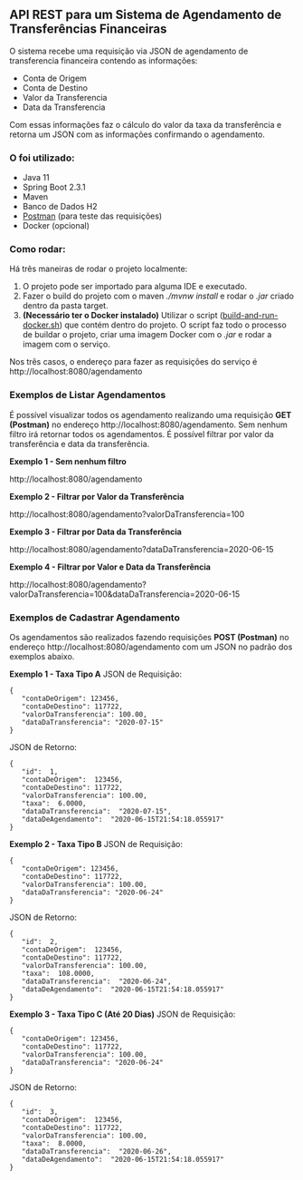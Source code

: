 ## API REST para um Sistema de Agendamento de Transferências Financeiras

O sistema recebe uma requisição via JSON de agendamento de transferencia financeira contendo as informações:
- Conta de Origem
- Conta de Destino
- Valor da Transferencia
- Data da Transferencia

Com essas informações faz o cálculo do valor da taxa da transferência e retorna um JSON com as informações confirmando o agendamento.

### O foi utilizado:
- Java 11
- Spring Boot 2.3.1
- Maven
- Banco de Dados H2
- [Postman](https://www.postman.com/) (para teste das requisições)
- Docker (opcional)

### Como rodar:
Há três maneiras de rodar o projeto localmente:

 1. O projeto pode ser importado para alguma IDE e executado. 
 2. Fazer o build do projeto com o maven *./mvnw install* e rodar o *.jar* criado dentro da pasta target.
 3. **(Necessário ter o Docker instalado)** Utilizar o script ([build-and-run-docker.sh](https://github.com/victorambiel/api-rest-agendamento-financeiro/blob/master/agendamento/build-and-run-docker.sh)) que contém dentro do projeto. O script faz todo o processo de buildar o projeto, criar uma imagem Docker com o *.jar* e rodar a imagem com o serviço.

Nos três casos, o endereço para fazer as requisições do serviço é http://localhost:8080/agendamento

### Exemplos de Listar Agendamentos
É possível visualizar todos os agendamento realizando uma requisição **GET (Postman)** no endereço http://localhost:8080/agendamento. Sem nenhum filtro irá retornar todos os agendamentos. É possível filtrar por valor da transferência e data da transferência.

**Exemplo 1 - Sem nenhum filtro**

http://localhost:8080/agendamento

**Exemplo 2 - Filtrar por Valor da Transferência**

http://localhost:8080/agendamento?valorDaTransferencia=100

**Exemplo 3 - Filtrar por Data da Transferência**

http://localhost:8080/agendamento?dataDaTransferencia=2020-06-15

**Exemplo 4 - Filtrar por Valor e Data da Transferência**

http://localhost:8080/agendamento?valorDaTransferencia=100&dataDaTransferencia=2020-06-15

### Exemplos de Cadastrar Agendamento
Os agendamentos são realizados fazendo requisições **POST (Postman)** no endereço http://localhost:8080/agendamento com um JSON no padrão dos exemplos abaixo.

**Exemplo 1 - Taxa Tipo A**
JSON de Requisição:

    {
       "contaDeOrigem": 123456,
       "contaDeDestino": 117722,
       "valorDaTransferencia": 100.00,
       "dataDaTransferencia": "2020-07-15"
    }

JSON de Retorno:

    {
       "id":  1,
       "contaDeOrigem":  123456,
       "contaDeDestino": 117722,
       "valorDaTransferencia": 100.00,
       "taxa":  6.0000,
       "dataDaTransferencia":  "2020-07-15",
       "dataDeAgendamento":  "2020-06-15T21:54:18.055917"
    }

**Exemplo 2 - Taxa Tipo B**
JSON de Requisição:

    {
       "contaDeOrigem": 123456,
       "contaDeDestino": 117722,
       "valorDaTransferencia": 100.00,
       "dataDaTransferencia": "2020-06-24"
    }

JSON de Retorno:

    {
       "id":  2,
       "contaDeOrigem":  123456,
       "contaDeDestino": 117722,
       "valorDaTransferencia": 100.00,
       "taxa":  108.0000,
       "dataDaTransferencia":  "2020-06-24",
       "dataDeAgendamento":  "2020-06-15T21:54:18.055917"
    }
**Exemplo 3 - Taxa Tipo C (Até 20 Dias)**
JSON de Requisição:

    {
       "contaDeOrigem": 123456,
       "contaDeDestino": 117722,
       "valorDaTransferencia": 100.00,
       "dataDaTransferencia": "2020-06-24"
    }

JSON de Retorno:

    {
       "id":  3,
       "contaDeOrigem":  123456,
       "contaDeDestino": 117722,
       "valorDaTransferencia": 100.00,
       "taxa":  8.0000,
       "dataDaTransferencia":  "2020-06-26",
       "dataDeAgendamento":  "2020-06-15T21:54:18.055917"
    }
